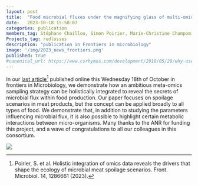 ```yaml
---
layout: post
title:  "Food microbial fluxes under the magnifying glass of multi-omic data integration"
date:   2023-10-18 15:50:07
categories: publication
members_tag: Stéphane Chaillou, Simon Poirier, Marie-Christine Champomier-Vergès
Projects_tag: redlosses
description: "publication in Frontiers in microbiology"
image: '/img/2023_news_frontiers.png'
published: true
#canonical_url: https://www.csrhymes.com/development/2018/05/28/why-use-a-static-site-generator.html
---
```


In our [last article](https://doi.org/10.3389/fmicb.2023.1286661)[^1] published online this Wednesday 18th of October in frontiers in Microbiology, we demonstrate how an ambitious meta-omics sampling strategy can be holistically integrated to reveal the secrets of microbial flux within food production. Our paper focuses on spoilage scenarios in meat products, but the concept can be applied broadly to all types of food. We demonstrate that, in addition to studying the parameters influencing microbial flux, it is also possible to highlight certain metabolic interactions between micro-organisms. Many thanks to the ANR for funding this project, and a wave of congratulations to all our colleagues in this consortium.

![](https://www.frontiersin.org/files/Articles/1286661/fmicb-14-1286661-HTML/image_m/fmicb-14-1286661-g002.jpg)



[^1]: Poirier, S. et al. Holistic integration of omics data reveals the drivers that shape the ecology of microbial meat spoilage scenarios. Front. Microbiol. 14, 1286661 (2023).



